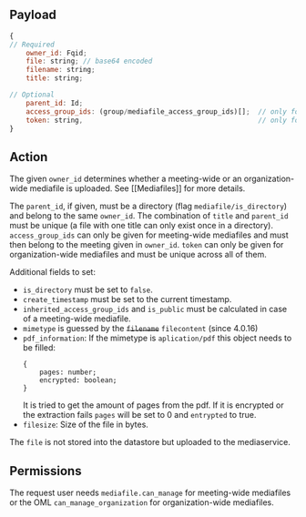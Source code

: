 ## Payload
```js
{
// Required
    owner_id: Fqid;
    file: string; // base64 encoded
    filename: string;
    title: string;

// Optional
    parent_id: Id;
    access_group_ids: (group/mediafile_access_group_ids)[];  // only for meeting-wide mediafiles
    token: string,                                           // only for organization-wide mediafiles
}
```

## Action

The given `owner_id` determines whether a meeting-wide or an organization-wide mediafile is uploaded. See [[Mediafiles]] for more details.

The `parent_id`, if given, must be a directory (flag `mediafile/is_directory`) and belong to the same `owner_id`. The combination of `title` and `parent_id` must be unique (a file with one title can only exist once in a directory). `access_group_ids` can only be given for meeting-wide mediafiles and must then belong to the meeting given in `owner_id`. `token` can only be given for organization-wide mediafiles and must be unique across all of them.

Additional fields to set:
- `is_directory` must be set to `false`.
- `create_timestamp` must be set to the current timestamp.
- `inherited_access_group_ids` and `is_public` must be calculated in case of a meeting-wide mediafile.
- `mimetype` is guessed by the ~~`filename`~~ `filecontent` (since 4.0.16)
- `pdf_information`: If the mimetype is `aplication/pdf` this object needs to be filled:
    ```
    {
        pages: number;
        encrypted: boolean;
    }
    ```
    It is tried to get the amount of pages from the pdf. If it is encrypted or the extraction fails `pages` will be set to 0 and `entrypted` to true.
- `filesize`: Size of the file in bytes.

The `file` is not stored into the datastore but uploaded to the mediaservice.

## Permissions
The request user needs `mediafile.can_manage` for meeting-wide mediafiles or the OML `can_manage_organization` for organization-wide mediafiles.
